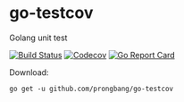 # go-testcov

Golang unit test


[![Build Status](http://img.shields.io/travis/prongbang/go-testcov.svg)](https://travis-ci.org/prongbang/go-testcov)
[![Codecov](https://img.shields.io/codecov/c/github/prongbang/go-testcov.svg)](https://codecov.io/gh/prongbang/go-testcov) 
[![Go Report Card](https://goreportcard.com/badge/github.com/prongbang/go-testcov)](https://goreportcard.com/report/github.com/prongbang/go-testcov)

Download:

```
go get -u github.com/prongbang/go-testcov
```
